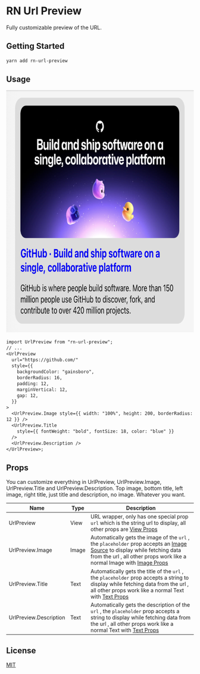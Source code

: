# RN Url Preview

Fully customizable preview of the URL.

## Getting Started

```sh
yarn add rn-url-preview
```

## Usage

<img src="assets/screenshot.png" width="754" height="650">

```tsx
import UrlPreview from "rn-url-preview";
// ...
<UrlPreview
  url="https://github.com/"
  style={{
    backgroundColor: "gainsboro",
    borderRadius: 16,
    padding: 12,
    marginVertical: 12,
    gap: 12,
  }}
>
  <UrlPreview.Image style={{ width: "100%", height: 200, borderRadius: 12 }} />
  <UrlPreview.Title
    style={{ fontWeight: "bold", fontSize: 18, color: "blue" }}
  />
  <UrlPreview.Description />
</UrlPreview>;
```

## Props

You can customize everything in UrlPreview, UrlPreview.Image, UrlPreview.Title and UrlPreview.Description. Top image, bottom title, left image, right title, just title and description, no image. Whatever you want.

| Name                   | Type  | Description                                                                                                                                                                                                                                                                           |
| ---------------------- | ----- | ------------------------------------------------------------------------------------------------------------------------------------------------------------------------------------------------------------------------------------------------------------------------------------- |
| UrlPreview             | View  | URL wrapper, only has one special prop `url` which is the string url to display, all other props are [View Props](https://reactnative.dev/docs/view)                                                                                                                                  |
| UrlPreview.Image       | Image | Automatically gets the image of the `url` , the `placeholder` prop accepts an [Image Source](https://reactnative.dev/docs/image#source) to display while fetching data from the url , all other props work like a normal Image with [Image Props](https://reactnative.dev/docs/image) |
| UrlPreview.Title       | Text  | Automatically gets the title of the `url` , the `placeholder` prop accepts a string to display while fetching data from the url , all other props work like a normal Text with [Text Props](https://reactnative.dev/docs/text)                                                        |
| UrlPreview.Description | Text  | Automatically gets the description of the `url` , the `placeholder` prop accepts a string to display while fetching data from the url , all other props work like a normal Text with [Text Props](https://reactnative.dev/docs/text)                                                  |

## License

[MIT](LICENSE)
